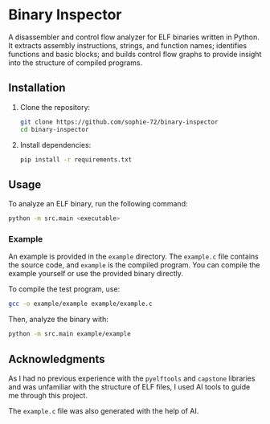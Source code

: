# Binary Inspector

A disassembler and control flow analyzer for ELF binaries written in Python.
It extracts assembly instructions, strings, and function names; identifies functions and basic blocks; and builds control flow graphs to provide insight into the structure of compiled programs.

## Installation

1. Clone the repository:

   ```bash
   git clone https://github.com/sophie-72/binary-inspector
   cd binary-inspector
   ```

2. Install dependencies:

   ```bash
   pip install -r requirements.txt
   ```

## Usage

To analyze an ELF binary, run the following command:

```bash
python -m src.main <executable>
```

### Example

An example is provided in the `example` directory.
The `example.c` file contains the source code, and `example` is the compiled program.
You can compile the example yourself or use the provided binary directly.

To compile the test program, use:

```bash
gcc -o example/example example/example.c
```

Then, analyze the binary with:

```bash
python -m src.main example/example
```

## Acknowledgments

As I had no previous experience with the `pyelftools` and `capstone` libraries and was unfamiliar with the structure of ELF files, I used AI tools to guide me through this project.

The `example.c` file was also generated with the help of AI.

